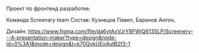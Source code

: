 Проект по фронтенд разработке.

Команда Screenary team
  Состав:
    Кузнецов Павел,
    Баранов Антон,
    
  Дизайн:
    https://www.figma.com/file/da6vtAxVJrY8FWjQ613SLP/Screenery---A-presentation-maker?type=design&node-id=0%3A1&mode=design&t=k70QykUEo4utB2f3-1
